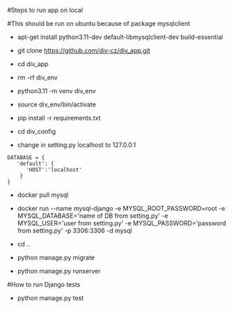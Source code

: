 #Steps to run app on local

#This should be run on ubuntu because of package mysqlclient
* apt-get install python3.11-dev default-libmysqlclient-dev build-essential

* git clone https://github.com/div-cz/div_app.git

* cd div_app

* rm -rf div_env

* python3.11 -m venv div_env

* source div_env/bin/activate

* pip install -r requirements.txt

* cd div_config

* change in setting.py localhost to 127.0.0.1
```
DATABASE = {
   'default': {
      'HOST':'localhost'
    }	
}
```
* docker pull mysql

* docker run --name mysql-django -e MYSQL_ROOT_PASSWORD=root -e MYSQL_DATABASE='name of DB from setting.py' -e MYSQL_USER='user from setting.py' -e MYSQL_PASSWORD='password from setting.py' -p 3306:3306 -d mysql

* cd ..

* python manage.py migrate

* python manage.py runserver

#How to run Django tests

* python manage.py test